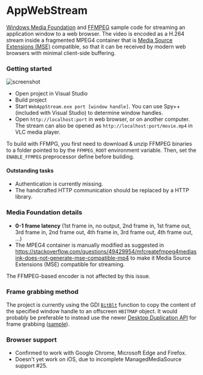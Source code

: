 # AppWebStream
[Windows Media Foundation](https://msdn.microsoft.com/en-us/library/ms694197.aspx) and [FFMPEG](http://ffmpeg.org/) sample code for streaming an application window to a web browser. The video is encoded as a H.264 stream inside a fragmented MPEG4 container that is [Media Source Extensions (MSE)](https://www.w3.org/TR/media-source/) compatible, so that it can be received by modern web browsers with minimal client-side buffering.

### Getting started
![screenshot](screenshot.png)
* Open project in Visual Studio
* Build project
* Start `WebAppStream.exe port [window handle]`. You can use Spy++ (included with Visual Studio) to determine window handles.
* Open `http://localhost:port` in web browser, or on another computer. The stream can also be opened as `http://localhost:port/movie.mp4` in VLC media player.

To build with FFMPG, you first need to download & unzip FFMPEG binaries to a folder pointed to by the `FFMPEG_ROOT` environment variable. Then, set the `ENABLE_FFMPEG` preprocessor define before building.

#### Outstanding tasks
* Authentication is currently missing.
* The handcrafted HTTP communication should be replaced by a HTTP library.

### Media Foundation details
* **0-1 frame latency** (1st frame in, no output, 2nd frame in, 1st frame out, 3rd frame in, 2nd frame out, 4th frame in, 3rd frame out, 4th frame out, ...)
* The MPEG4 container is manually modified as suggested in https://stackoverflow.com/questions/49429954/mfcreatefmpeg4mediasink-does-not-generate-mse-compatible-mp4 to make it Media Source Extensions (MSE) compatible for streaming.

The FFMPEG-based encoder is not affected by this issue.

### Frame grabbing method
The project is currently using the GDI [`BitBlt`](https://learn.microsoft.com/en-us/windows/win32/api/wingdi/nf-wingdi-bitblt) function to copy the content of the specified window handle to an offscreen `HBITMAP` object. It would probably be preferable to instead use the newer [Desktop Duplication API](https://learn.microsoft.com/en-us/windows/win32/direct3ddxgi/desktop-dup-api) for frame grabbing ([sample](https://github.com/microsoftarchive/msdn-code-gallery-microsoft/tree/master/Official%20Windows%20Platform%20Sample/DXGI%20desktop%20duplication%20sample)).

### Browser support
* Confirmed to work with Google Chrome, Microsoft Edge and Firefox.
* Doesn't yet work on iOS, due to incomplete ManagedMediaSource support #25.
